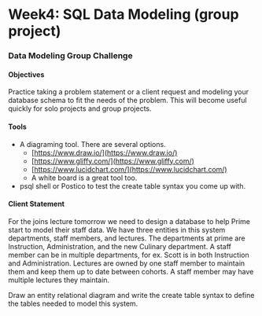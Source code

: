 # Week4: SQL Data Modeling (group project)

### Data Modeling Group Challenge
#### Objectives
Practice taking a problem statement or a client request and modeling your database schema to fit the needs of the problem. This will become useful quickly for solo projects and group projects.

#### Tools
- A diagraming tool. There are several options.
	- [https://www.draw.io/](https://www.draw.io/)
	- [https://www.gliffy.com/](https://www.gliffy.com/)
	- [https://www.lucidchart.com/](https://www.lucidchart.com/)
	- A white board is a great tool too.
- psql shell or Postico to test the create table syntax you come up with.

#### Client Statement
For the joins lecture tomorrow we need to design a database to help Prime start to model their staff data. We have three entities in this system departments, staff members, and lectures. The departments at prime are Instruction, Administration, and the new Culinary department. A staff member can be in multiple departments, for ex. Scott is in both Instruction and Administration. Lectures are owned by one staff member to maintain them and keep them up to date between cohorts. A staff member may have multiple lectures they maintain.

Draw an entity relational diagram and write the create table syntax to define the tables needed to model this system.
